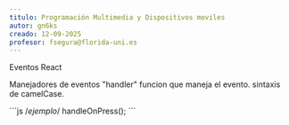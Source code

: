 ```yaml
---
titulo: Programación Multimedia y Dispositivos moviles
autor: gn6ks
creado: 12-09-2025
profesor: fsegura@florida-uni.es
---
```


Eventos React

Manejadores de eventos "handler" funcion que maneja el evento.
sintaxis de camelCase.

´´´js
/*ejemplo*/
handleOnPress();
´´´